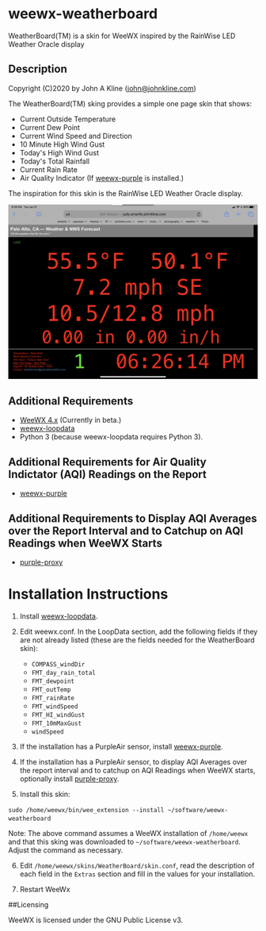# weewx-weatherboard
WeatherBoard(TM) is a skin for WeeWX inspired by the RainWise LED Weather Oracle display

## Description

Copyright (C)2020 by John A Kline (john@johnkline.com)

The WeatherBoard(TM) sking provides a simple one page skin that shows:
* Current Outside Temperature
* Current Dew Point
* Current Wind Speed and Direction
* 10 Minute High Wind Gust
* Today's High Wind Gust
* Today's Total Rainfall
* Current Rain Rate
* Air Quality Indicator (If [weewx-purple](https://github.com/chaunceygardiner/weewx-purple) is installed.)

The inspiration for this skin is the RainWise LED Weather Oracle display.

![WeatherBoard screen shot](WeatherBoard.png)

## Additional Requirements
* [WeeWX 4.x](https://github.com/weewx/weewx) (Currently in beta.)
* [weewx-loopdata](https://github.com/chaunceygardiner/weewx-loopdata)
* Python 3 (because weewx-loopdata requires Python 3).

## Additional Requirements for Air Quality Indictator (AQI) Readings on the Report
* [weewx-purple](https://github.com/chaunceygardiner/weewx-purple)

## Additional Requirements to Display AQI Averages over the Report Interval and to Catchup on AQI Readings when WeeWX Starts
* [purple-proxy](https://github.com/chaunceygardiner/purple-proxy)

# Installation Instructions

1. Install [weewx-loopdata](https://github.com/chaunceygardiner/weewx-loopdata).

2. Edit weewx.conf.  In the  LoopData section, add the following fields if they
   are not already listed (these are the fields needed for the WeatherBoard skin):
   * `COMPASS_windDir`
   * `FMT_day_rain_total`
   * `FMT_dewpoint`
   * `FMT_outTemp`
   * `FMT_rainRate`
   * `FMT_windSpeed`
   * `FMT_HI_windGust`
   * `FMT_10mMaxGust`
   * `windSpeed`

3. If the installation has a PurpleAir sensor, install [weewx-purple](https://github.com/chaunceygardiner/weewx-purple).

4. If the installation has a PurpleAir sensor, to display AQI Averages over the report
   interval and to catchup on AQI Readings when WeeWX starts, optionally install
   [purple-proxy](https://github.com/chaunceygardiner/purple-proxy).

5. Install this skin:

`sudo /home/weewx/bin/wee_extension --install ~/software/weewx-weatherboard`

Note: The above command assumes a WeeWX installation of `/home/weewx` and
      that this sking was downloaded to `~/software/weewx-weatherboard`.
      Adjust the command as necessary.

6. Edit `/home/weewx/skins/WeatherBoard/skin.conf`, read the description of each field
   in the `Extras` section and fill in the values for your installation.

7. Restart WeeWx


##Licensing

WeeWX is licensed under the GNU Public License v3.
